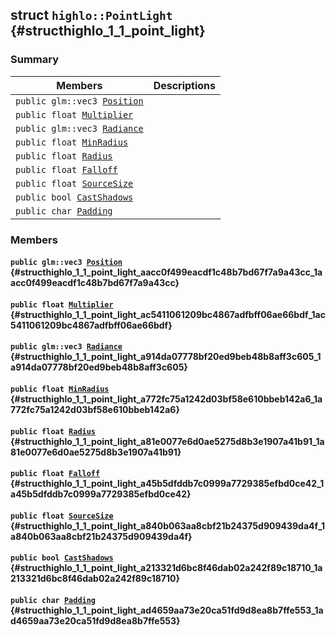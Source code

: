 ## struct `highlo::PointLight` {#structhighlo_1_1_point_light}

### Summary

 Members                        | Descriptions                                
--------------------------------|---------------------------------------------
`public glm::vec3 `[`Position`](#structhighlo_1_1_point_light_aacc0f499eacdf1c48b7bd67f7a9a43cc_1aacc0f499eacdf1c48b7bd67f7a9a43cc) | 
`public float `[`Multiplier`](#structhighlo_1_1_point_light_ac5411061209bc4867adfbff06ae66bdf_1ac5411061209bc4867adfbff06ae66bdf) | 
`public glm::vec3 `[`Radiance`](#structhighlo_1_1_point_light_a914da07778bf20ed9beb48b8aff3c605_1a914da07778bf20ed9beb48b8aff3c605) | 
`public float `[`MinRadius`](#structhighlo_1_1_point_light_a772fc75a1242d03bf58e610bbeb142a6_1a772fc75a1242d03bf58e610bbeb142a6) | 
`public float `[`Radius`](#structhighlo_1_1_point_light_a81e0077e6d0ae5275d8b3e1907a41b91_1a81e0077e6d0ae5275d8b3e1907a41b91) | 
`public float `[`Falloff`](#structhighlo_1_1_point_light_a45b5dfddb7c0999a7729385efbd0ce42_1a45b5dfddb7c0999a7729385efbd0ce42) | 
`public float `[`SourceSize`](#structhighlo_1_1_point_light_a840b063aa8cbf21b24375d909439da4f_1a840b063aa8cbf21b24375d909439da4f) | 
`public bool `[`CastShadows`](#structhighlo_1_1_point_light_a213321d6bc8f46dab02a242f89c18710_1a213321d6bc8f46dab02a242f89c18710) | 
`public char `[`Padding`](#structhighlo_1_1_point_light_ad4659aa73e20ca51fd9d8ea8b7ffe553_1ad4659aa73e20ca51fd9d8ea8b7ffe553) | 

### Members

#### `public glm::vec3 `[`Position`](#structhighlo_1_1_point_light_aacc0f499eacdf1c48b7bd67f7a9a43cc_1aacc0f499eacdf1c48b7bd67f7a9a43cc) {#structhighlo_1_1_point_light_aacc0f499eacdf1c48b7bd67f7a9a43cc_1aacc0f499eacdf1c48b7bd67f7a9a43cc}

#### `public float `[`Multiplier`](#structhighlo_1_1_point_light_ac5411061209bc4867adfbff06ae66bdf_1ac5411061209bc4867adfbff06ae66bdf) {#structhighlo_1_1_point_light_ac5411061209bc4867adfbff06ae66bdf_1ac5411061209bc4867adfbff06ae66bdf}

#### `public glm::vec3 `[`Radiance`](#structhighlo_1_1_point_light_a914da07778bf20ed9beb48b8aff3c605_1a914da07778bf20ed9beb48b8aff3c605) {#structhighlo_1_1_point_light_a914da07778bf20ed9beb48b8aff3c605_1a914da07778bf20ed9beb48b8aff3c605}

#### `public float `[`MinRadius`](#structhighlo_1_1_point_light_a772fc75a1242d03bf58e610bbeb142a6_1a772fc75a1242d03bf58e610bbeb142a6) {#structhighlo_1_1_point_light_a772fc75a1242d03bf58e610bbeb142a6_1a772fc75a1242d03bf58e610bbeb142a6}

#### `public float `[`Radius`](#structhighlo_1_1_point_light_a81e0077e6d0ae5275d8b3e1907a41b91_1a81e0077e6d0ae5275d8b3e1907a41b91) {#structhighlo_1_1_point_light_a81e0077e6d0ae5275d8b3e1907a41b91_1a81e0077e6d0ae5275d8b3e1907a41b91}

#### `public float `[`Falloff`](#structhighlo_1_1_point_light_a45b5dfddb7c0999a7729385efbd0ce42_1a45b5dfddb7c0999a7729385efbd0ce42) {#structhighlo_1_1_point_light_a45b5dfddb7c0999a7729385efbd0ce42_1a45b5dfddb7c0999a7729385efbd0ce42}

#### `public float `[`SourceSize`](#structhighlo_1_1_point_light_a840b063aa8cbf21b24375d909439da4f_1a840b063aa8cbf21b24375d909439da4f) {#structhighlo_1_1_point_light_a840b063aa8cbf21b24375d909439da4f_1a840b063aa8cbf21b24375d909439da4f}

#### `public bool `[`CastShadows`](#structhighlo_1_1_point_light_a213321d6bc8f46dab02a242f89c18710_1a213321d6bc8f46dab02a242f89c18710) {#structhighlo_1_1_point_light_a213321d6bc8f46dab02a242f89c18710_1a213321d6bc8f46dab02a242f89c18710}

#### `public char `[`Padding`](#structhighlo_1_1_point_light_ad4659aa73e20ca51fd9d8ea8b7ffe553_1ad4659aa73e20ca51fd9d8ea8b7ffe553) {#structhighlo_1_1_point_light_ad4659aa73e20ca51fd9d8ea8b7ffe553_1ad4659aa73e20ca51fd9d8ea8b7ffe553}

